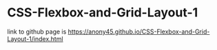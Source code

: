 # CSS-Flexbox-and-Grid-Layout-1
link to github page is https://anony45.github.io/CSS-Flexbox-and-Grid-Layout-1/index.html
